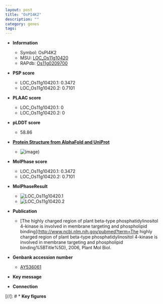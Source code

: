 ```yaml
---
layout: post
title: "OsPI4K2"
description: ""
category: genes
tags: 
---
```


* **Information**  
    + Symbol: OsPI4K2  
    + MSU: [LOC_Os11g10420](http://rice.plantbiology.msu.edu/cgi-bin/ORF_infopage.cgi?orf=LOC_Os11g10420)  
    + RAPdb: [Os11g0209700](http://rapdb.dna.affrc.go.jp/viewer/gbrowse_details/irgsp1?name=Os11g0209700)  

* **PSP score**  
    + LOC_Os11g10420.1: 0.3472 
    + LOC_Os11g10420.2: 0.7101 

* **PLAAC score**  
    + LOC_Os11g10420.1: 0 
    + LOC_Os11g10420.2: 0 

* **pLDDT score**
    + 58.86

* **[Protein Structure from AlphaFold and UniProt](https://www.uniprot.org/uniprotkb/A0A0P0XZW3/entry#structure)**
    + ![image](https://ricepsp.github.io/images/A/AF-A0A0P0XZW3-F1.png))

* **MolPhase score**
    + LOC_Os11g10420.1: 0.3472
    + LOC_Os11g10420.2: 0.7101

* **MolPhaseResult**
    + ![LOC_Os11g10420.1](https://ricepsp.github.io/pictures/LOC_Os11g/LOC_Os11g10420.1.png)
    + ![LOC_Os11g10420.2](https://ricepsp.github.io/pictures/LOC_Os11g/LOC_Os11g10420.2.png)

* **Publication**  
    + [The highly charged region of plant beta-type phosphatidylinositol 4-kinase is involved in membrane targeting and phospholipid binding](http://www.ncbi.nlm.nih.gov/pubmed?term=The highly charged region of plant beta-type phosphatidylinositol 4-kinase is involved in membrane targeting and phospholipid binding%5BTitle%5D), 2006, Plant Mol Biol.

* **Genbank accession number**  
    + [AY536061](http://www.ncbi.nlm.nih.gov/nuccore/AY536061)

* **Key message**  

* **Connection**  

[//]: # * **Key figures**  


